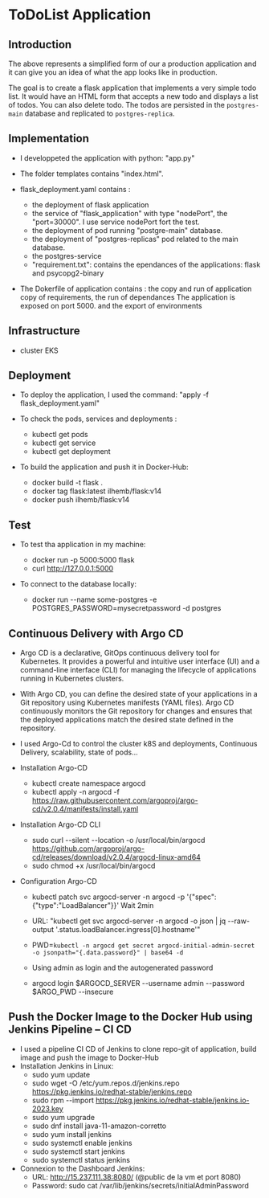 # ToDoList Application

## Introduction
The above represents a simplified form of our a production application and it can give you an idea of what the app looks like in production.

The goal is to create a flask application that implements a very simple todo list. It would have an HTML form that accepts a new todo and displays a list of todos. You can also delete todo.
The todos are persisted in the `postgres-main` database and replicated to `postgres-replica`.

## Implementation
* I developpeted the application with python: "app.py"

* The folder templates contains "index.html".
    
* flask_deployment.yaml contains :
  - the deployment of flask application
  - the service of "flask_application" with type "nodePort", the "port=30000". I use service nodePort fort the test.
  - the deployment of pod running "postgre-main" database.    
  - the deployment of "postgres-replicas" pod related to the main database.
  - the postgres-service
  - "requirement.txt": contains the ependances of the applications: flask and psycopg2-binary
    
* The Dokerfile of application contains : the copy and run of application copy of requirements, the run of dependances
   The application is exposed on port 5000. and the export of environments

## Infrastructure
* cluster EKS

## Deployment
* To deploy the application, I used the command: "apply -f flask_deployment.yaml"
  
* To check the pods, services and deployments :
  - kubectl get pods
  - kubectl get service
  - kubectl get deployment

* To build the application and push it in Docker-Hub:
  - docker build -t flask .
  - docker tag flask:latest ilhemb/flask:v14
  - docker push ilhemb/flask:v14

## Test
* To test tha application in my machine:
  - docker run -p 5000:5000 flask 
  - curl  http://127.0.0.1:5000
  
* To connect to the database locally:
  - docker run --name some-postgres -e POSTGRES_PASSWORD=mysecretpassword -d postgres
 
## Continuous Delivery with Argo CD
* Argo CD is a declarative, GitOps continuous delivery tool for Kubernetes. It provides a powerful and intuitive user interface (UI) and a command-line interface (CLI) for managing the lifecycle of applications running in Kubernetes clusters.

* With Argo CD, you can define the desired state of your applications in a Git repository using Kubernetes manifests (YAML files). Argo CD continuously monitors the Git repository for changes and ensures that the deployed applications match the desired state defined in the repository.

* I used Argo-Cd to control the cluster k8S and deployments, Continuous Delivery, scalability, state of pods...

* Installation Argo-CD
  - kubectl create namespace argocd
  - kubectl apply -n argocd -f https://raw.githubusercontent.com/argoproj/argo-cd/v2.0.4/manifests/install.yaml

* Installation Argo-CD CLI
  - sudo curl --silent --location -o /usr/local/bin/argocd https://github.com/argoproj/argo-cd/releases/download/v2.0.4/argocd-linux-amd64
  - sudo chmod +x /usr/local/bin/argocd

* Configuration Argo-CD
  - kubectl patch svc argocd-server -n argocd -p '{"spec": {"type":"LoadBalancer"}}'
  Wait 2min
  
  - URL: "kubectl get svc argocd-server -n argocd -o json | jq --raw-output '.status.loadBalancer.ingress[0].hostname'"
  - PWD=`kubectl -n argocd get secret argocd-initial-admin-secret -o jsonpath="{.data.password}" | base64 -d`
  - Using admin as login and the autogenerated password
  - argocd login $ARGOCD_SERVER --username admin --password $ARGO_PWD --insecure
## Push the Docker Image to the Docker Hub using Jenkins Pipeline – CI CD 
  * I used a pipeline CI CD of Jenkins to clone repo-git of application, build image and push the image to Docker-Hub
  * Installation Jenkins in Linux:
    - sudo yum update 
    - sudo wget -O /etc/yum.repos.d/jenkins.repo https://pkg.jenkins.io/redhat-stable/jenkins.repo
    - sudo rpm --import https://pkg.jenkins.io/redhat-stable/jenkins.io-2023.key
    - sudo yum upgrade
    - sudo dnf install java-11-amazon-corretto
    - sudo yum install jenkins
    - sudo systemctl enable jenkins
    - sudo systemctl start jenkins
    - sudo systemctl status jenkins
  * Connexion to the Dashboard Jenkins:
    - URL: http://15.237.111.38:8080/ (@public de la vm et port 8080)
    - Password: sudo cat /var/lib/jenkins/secrets/initialAdminPassword
      
    

   
